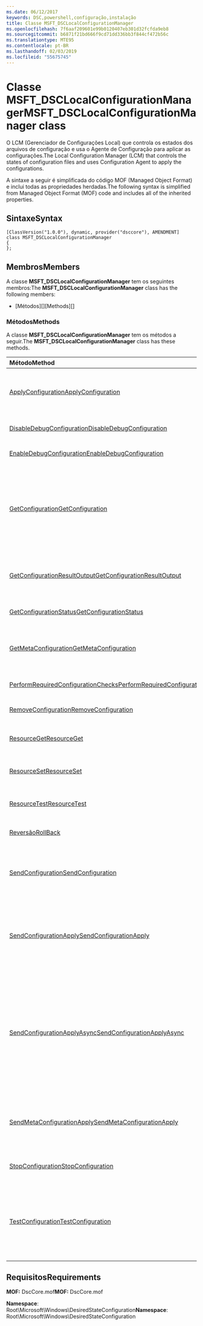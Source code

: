 ```yaml
---
ms.date: 06/12/2017
keywords: DSC,powershell,configuração,instalação
title: Classe MSFT_DSCLocalConfigurationManager
ms.openlocfilehash: 7f6aaf209601e99b0120407eb301d32fcfda9eb8
ms.sourcegitcommit: b6871f21bd666f9cd71dd336bb3f844cf472b56c
ms.translationtype: MTE95
ms.contentlocale: pt-BR
ms.lasthandoff: 02/03/2019
ms.locfileid: "55675745"
---
```

# <a name="msftdsclocalconfigurationmanager-class"></a><span data-ttu-id="7bfa8-103">Classe MSFT_DSCLocalConfigurationManager</span><span class="sxs-lookup"><span data-stu-id="7bfa8-103">MSFT_DSCLocalConfigurationManager class</span></span>

<span data-ttu-id="7bfa8-104">O LCM (Gerenciador de Configurações Local) que controla os estados dos arquivos de configuração e usa o Agente de Configuração para aplicar as configurações.</span><span class="sxs-lookup"><span data-stu-id="7bfa8-104">The Local Configuration Manager (LCM) that controls the states of configuration files and uses Configuration Agent to apply the configurations.</span></span>

<span data-ttu-id="7bfa8-105">A sintaxe a seguir é simplificada do código MOF (Managed Object Format) e inclui todas as propriedades herdadas.</span><span class="sxs-lookup"><span data-stu-id="7bfa8-105">The following syntax is simplified from Managed Object Format (MOF) code and includes all of the inherited properties.</span></span>

## <a name="syntax"></a><span data-ttu-id="7bfa8-106">Sintaxe</span><span class="sxs-lookup"><span data-stu-id="7bfa8-106">Syntax</span></span>

```
[ClassVersion("1.0.0"), dynamic, provider("dsccore"), AMENDMENT]
class MSFT_DSCLocalConfigurationManager
{
};
```

## <a name="members"></a><span data-ttu-id="7bfa8-107">Membros</span><span class="sxs-lookup"><span data-stu-id="7bfa8-107">Members</span></span>

<span data-ttu-id="7bfa8-108">A classe **MSFT_DSCLocalConfigurationManager** tem os seguintes membros:</span><span class="sxs-lookup"><span data-stu-id="7bfa8-108">The **MSFT_DSCLocalConfigurationManager** class has the following members:</span></span>

- <span data-ttu-id="7bfa8-109">[Métodos][]</span><span class="sxs-lookup"><span data-stu-id="7bfa8-109">[Methods][]</span></span>

### <a name="methods"></a><span data-ttu-id="7bfa8-110">Métodos</span><span class="sxs-lookup"><span data-stu-id="7bfa8-110">Methods</span></span>

<span data-ttu-id="7bfa8-111">A classe **MSFT_DSCLocalConfigurationManager** tem os métodos a seguir.</span><span class="sxs-lookup"><span data-stu-id="7bfa8-111">The **MSFT_DSCLocalConfigurationManager** class has these methods.</span></span>

|<span data-ttu-id="7bfa8-112">Método</span><span class="sxs-lookup"><span data-stu-id="7bfa8-112">Method</span></span> |<span data-ttu-id="7bfa8-113">Descrição</span><span class="sxs-lookup"><span data-stu-id="7bfa8-113">Description</span></span> |
|:--- |:---|
| [<span data-ttu-id="7bfa8-114">ApplyConfiguration</span><span class="sxs-lookup"><span data-stu-id="7bfa8-114">ApplyConfiguration</span></span>](msft-dsclocalconfigurationmanager-applyconfiguration.md)| <span data-ttu-id="7bfa8-115">Usa o Agente de Configuração para aplicar a configuração pendente.</span><span class="sxs-lookup"><span data-stu-id="7bfa8-115">Uses the Configuration Agent to apply the configuration that is pending.</span></span>|
| [<span data-ttu-id="7bfa8-116">DisableDebugConfiguration</span><span class="sxs-lookup"><span data-stu-id="7bfa8-116">DisableDebugConfiguration</span></span>](msft-dsclocalconfigurationmanager-disabledebugconfiguration.md)| <span data-ttu-id="7bfa8-117">Desabilita a depuração do recurso DSC.</span><span class="sxs-lookup"><span data-stu-id="7bfa8-117">Disables DSC resource debugging.</span></span>|
| [<span data-ttu-id="7bfa8-118">EnableDebugConfiguration</span><span class="sxs-lookup"><span data-stu-id="7bfa8-118">EnableDebugConfiguration</span></span>](msft-dsclocalconfigurationmanager-enabledebugconfiguration.md)| <span data-ttu-id="7bfa8-119">Habilita a depuração do recurso DSC.</span><span class="sxs-lookup"><span data-stu-id="7bfa8-119">Enables DSC resource debugging.</span></span>|
| [<span data-ttu-id="7bfa8-120">GetConfiguration</span><span class="sxs-lookup"><span data-stu-id="7bfa8-120">GetConfiguration</span></span>](msft-dsclocalconfigurationmanager-getconfiguration.md)| <span data-ttu-id="7bfa8-121">Envia o documento de configuração para o nó gerenciado e usa o método **Get** do Agente de Configuração para aplicar a configuração.</span><span class="sxs-lookup"><span data-stu-id="7bfa8-121">Sends the configuration document to the managed node and uses the **Get** method of the Configuration Agent to apply the configuration.</span></span>|
| [<span data-ttu-id="7bfa8-122">GetConfigurationResultOutput</span><span class="sxs-lookup"><span data-stu-id="7bfa8-122">GetConfigurationResultOutput</span></span>](msft-dsclocalconfigurationmanager-getconfigurationresultoutput.md)| <span data-ttu-id="7bfa8-123">Obtém a saída do Agente de Configuração relacionada a um trabalho específico.</span><span class="sxs-lookup"><span data-stu-id="7bfa8-123">Gets the Configuration Agent output relating to a specific job.</span></span>|
| [<span data-ttu-id="7bfa8-124">GetConfigurationStatus</span><span class="sxs-lookup"><span data-stu-id="7bfa8-124">GetConfigurationStatus</span></span>](msft-dsclocalconfigurationmanager-getconfigurationstatus.md)| <span data-ttu-id="7bfa8-125">Obtém o histórico do status de configuração.</span><span class="sxs-lookup"><span data-stu-id="7bfa8-125">Get the configuration status history.</span></span>|
| [<span data-ttu-id="7bfa8-126">GetMetaConfiguration</span><span class="sxs-lookup"><span data-stu-id="7bfa8-126">GetMetaConfiguration</span></span>](msft-dsclocalconfigurationmanager-getmetaconfiguration.md)| <span data-ttu-id="7bfa8-127">Obtém as configurações LCM que são usadas para controlar o Agente de Configuração.</span><span class="sxs-lookup"><span data-stu-id="7bfa8-127">Gets the LCM settings that are used to control Configuration Agent.</span></span>|
| [<span data-ttu-id="7bfa8-128">PerformRequiredConfigurationChecks</span><span class="sxs-lookup"><span data-stu-id="7bfa8-128">PerformRequiredConfigurationChecks</span></span>](msft-dsclocalconfigurationmanager-performrequiredconfigurationchecks.md)| <span data-ttu-id="7bfa8-129">Inicia a verificação de consistência.</span><span class="sxs-lookup"><span data-stu-id="7bfa8-129">Starts the consistency check.</span></span>|
| [<span data-ttu-id="7bfa8-130">RemoveConfiguration</span><span class="sxs-lookup"><span data-stu-id="7bfa8-130">RemoveConfiguration</span></span>](msft-dsclocalconfigurationmanager-removeconfiguration.md)| <span data-ttu-id="7bfa8-131">Remove os arquivo de configuração.</span><span class="sxs-lookup"><span data-stu-id="7bfa8-131">Removes the configuration files.</span></span>|
| [<span data-ttu-id="7bfa8-132">ResourceGet</span><span class="sxs-lookup"><span data-stu-id="7bfa8-132">ResourceGet</span></span>](msft-dsclocalconfigurationmanager-resourceget.md)| <span data-ttu-id="7bfa8-133">Chama diretamente o método **Get** de um recurso de DSC.</span><span class="sxs-lookup"><span data-stu-id="7bfa8-133">Directly calls the **Get** method of a DSC resource.</span></span>|
| [<span data-ttu-id="7bfa8-134">ResourceSet</span><span class="sxs-lookup"><span data-stu-id="7bfa8-134">ResourceSet</span></span>](msft-dsclocalconfigurationmanager-resourceset.md)| <span data-ttu-id="7bfa8-135">Chama diretamente o método **Set** de um recurso de DSC.</span><span class="sxs-lookup"><span data-stu-id="7bfa8-135">Directly calls the **Set** method of a DSC resource.</span></span>|
| [<span data-ttu-id="7bfa8-136">ResourceTest</span><span class="sxs-lookup"><span data-stu-id="7bfa8-136">ResourceTest</span></span>](msft-dsclocalconfigurationmanager-resourcetest.md)| <span data-ttu-id="7bfa8-137">Chama diretamente o método **Test** de um recurso de DSC.</span><span class="sxs-lookup"><span data-stu-id="7bfa8-137">Directly calls the **Test** method of a DSC resource.</span></span>|
| [<span data-ttu-id="7bfa8-138">Reversão</span><span class="sxs-lookup"><span data-stu-id="7bfa8-138">RollBack</span></span>](msft-dsclocalconfigurationmanager-rollback.md)| <span data-ttu-id="7bfa8-139">Reverte a uma configuração anterior.</span><span class="sxs-lookup"><span data-stu-id="7bfa8-139">Rolls back to a previous configuration.</span></span>|
| [<span data-ttu-id="7bfa8-140">SendConfiguration</span><span class="sxs-lookup"><span data-stu-id="7bfa8-140">SendConfiguration</span></span>](msft-dsclocalconfigurationmanager-sendconfiguration.md)| <span data-ttu-id="7bfa8-141">Envia o documento de configuração para o nó gerenciado e o salva como alteração pendente.</span><span class="sxs-lookup"><span data-stu-id="7bfa8-141">Sends the configuration document to the managed node and saves it as a pending change.</span></span>|
| [<span data-ttu-id="7bfa8-142">SendConfigurationApply</span><span class="sxs-lookup"><span data-stu-id="7bfa8-142">SendConfigurationApply</span></span>](msft-dsclocalconfigurationmanager-sendconfigurationapply.md)| <span data-ttu-id="7bfa8-143">Envia o documento de configuração para o nó gerenciado e usa o Agente de Configuração para aplicar a configuração.</span><span class="sxs-lookup"><span data-stu-id="7bfa8-143">Sends the configuration document to the managed node and uses the Configuration Agent to apply the configuration.</span></span>|
| [<span data-ttu-id="7bfa8-144">SendConfigurationApplyAsync</span><span class="sxs-lookup"><span data-stu-id="7bfa8-144">SendConfigurationApplyAsync</span></span>](msft-dsclocalconfigurationmanager-sendconfigurationapplyasync.md)| <span data-ttu-id="7bfa8-145">Envia o documento de configuração para o nó gerenciado e começa a usar o Agente de Configuração para aplicar a configuração.</span><span class="sxs-lookup"><span data-stu-id="7bfa8-145">Send the configuration document to the managed node and start using the Configuration Agent to apply the configuration.</span></span> <span data-ttu-id="7bfa8-146">Use GetConfigurationResultOutput para recuperar a saída do resultado.</span><span class="sxs-lookup"><span data-stu-id="7bfa8-146">Use GetConfigurationResultOutput to retrieve result output.</span></span>|
| [<span data-ttu-id="7bfa8-147">SendMetaConfigurationApply</span><span class="sxs-lookup"><span data-stu-id="7bfa8-147">SendMetaConfigurationApply</span></span>](msft-dsclocalconfigurationmanager-sendmetaconfigurationapply.md)| <span data-ttu-id="7bfa8-148">Obtém as configurações de LCM que são usadas para controlar o Agente de Configuração.</span><span class="sxs-lookup"><span data-stu-id="7bfa8-148">Sets the LCM settings that are used to control the Configuration Agent.</span></span>|
| [<span data-ttu-id="7bfa8-149">StopConfiguration</span><span class="sxs-lookup"><span data-stu-id="7bfa8-149">StopConfiguration</span></span>](msft-dsclocalconfigurationmanager-stopconfiguration.md)| <span data-ttu-id="7bfa8-150">Interrompe a configuração em andamento.</span><span class="sxs-lookup"><span data-stu-id="7bfa8-150">Stops the configuration that is in progress.</span></span>|
| [<span data-ttu-id="7bfa8-151">TestConfiguration</span><span class="sxs-lookup"><span data-stu-id="7bfa8-151">TestConfiguration</span></span>](msft-dsclocalconfigurationmanager-testconfiguration.md)| <span data-ttu-id="7bfa8-152">Envia o documento de configuração para o nó gerenciado e verifica a configuração atual de acordo com o documento.</span><span class="sxs-lookup"><span data-stu-id="7bfa8-152">Sends the configuration document to the managed node and verifies the current configuration against the document.</span></span>|

## <a name="requirements"></a><span data-ttu-id="7bfa8-153">Requisitos</span><span class="sxs-lookup"><span data-stu-id="7bfa8-153">Requirements</span></span>

<span data-ttu-id="7bfa8-154">**MOF:** DscCore.mof</span><span class="sxs-lookup"><span data-stu-id="7bfa8-154">**MOF:** DscCore.mof</span></span>

<span data-ttu-id="7bfa8-155">**Namespace**: Root\Microsoft\Windows\DesiredStateConfiguration</span><span class="sxs-lookup"><span data-stu-id="7bfa8-155">**Namespace**: Root\Microsoft\Windows\DesiredStateConfiguration</span></span>